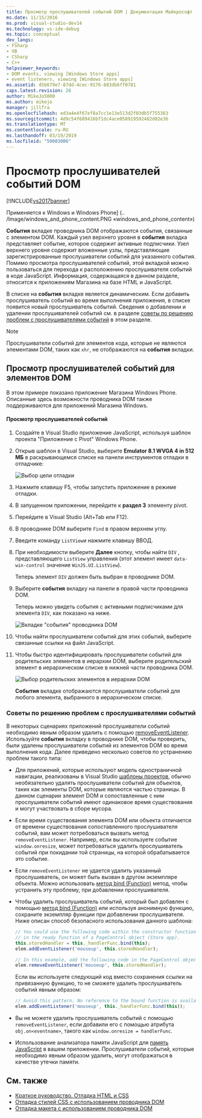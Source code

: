 ```yaml
---
title: Просмотр прослушивателей событий DOM | Документация Майкрософт
ms.date: 11/15/2016
ms.prod: visual-studio-dev14
ms.technology: vs-ide-debug
ms.topic: conceptual
dev_langs:
- FSharp
- VB
- CSharp
- C++
helpviewer_keywords:
- DOM events, viewing [Windows Store apps]
- event listeners, viewing [Windows Store apps]
ms.assetid: d5b679e7-87dd-4cec-9176-883db6ff0781
caps.latest.revision: 26
author: MikeJo5000
ms.author: mikejo
manager: jillfra
ms.openlocfilehash: ed3a4e4f67ef8a7cc1e13e513d2f03db5f755363
ms.sourcegitcommit: 4d9c54f689416bf1dc4ace058919592482d02e36
ms.translationtype: MT
ms.contentlocale: ru-RU
ms.lasthandoff: 03/19/2019
ms.locfileid: "59003006"
---
```

# <a name="view-dom-event-listeners"></a>Просмотр прослушивателей событий DOM
[!INCLUDE[vs2017banner](../includes/vs2017banner.md)]

Применяется к Windows и Windows Phone] (.. /Image/windows_and_phone_content.PNG «windows_and_phone_content»)

 **События** вкладке проводника DOM отображаются события, связанные с элементом DOM. Каждый узел верхнего уровня в **события** вкладка представляет событие, которое содержит активные подписчики. Узел верхнего уровня содержит вложенные узлы, представляющие зарегистрированные прослушиватели событий для указанного события. Помимо просмотра прослушивателей событий, этой вкладкой можно пользоваться для перехода к расположению прослушивателя событий в коде JavaScript. Информация, содержащаяся в данном разделе, относится к приложениям Магазина на базе HTML и JavaScript.

 В списке на **события** вкладке является динамическим. Если добавить прослушиватель событий во время выполнения приложения, в списке появится новый прослушиватель событий. Сведения о добавлении и удалении прослушивателей событий см. в разделе [советы по решению проблем с прослушивателями событий](#Tips) в этом разделе.

> [!NOTE]
>  Прослушиватели событий для элементов кода, которые не являются элементами DOM, таких как `xhr`, не отображаются на **события** вкладки.

## <a name="view-event-listeners-for-dom-elements"></a>Просмотр прослушивателей событий для элементов DOM
 В этом примере показано приложение Магазина Windows Phone. Описанные здесь возможности проводника DOM также поддерживаются для приложений Магазина Windows.

#### <a name="to-view-event-listeners"></a>Просмотр прослушивателей событий

1.  Создайте в Visual Studio приложение JavaScript, используя шаблон проекта "Приложение с Pivot" Windows Phone.

2.  Открыв шаблон в Visual Studio, выберите **Emulator 8.1 WVGA 4 in 512 МБ** в раскрывающемся списке на панели инструментов отладки в отладчике:

     ![Выбор цели отладки](../debugger/media/js-dom-debug-target-emu.png "JS_DOM_Debug_Target_Emu")

3.  Нажмите клавишу F5, чтобы запустить приложение в режиме отладки.

4.  В запущенном приложении, перейдите к **раздел 3** элементу pivot.

5.  Перейдите в Visual Studio (Alt+Tab или F12).

6.  В проводнике DOM выберите `Find` в правом верхнем углу.

7.  Введите команду `ListView`и нажмите клавишу ВВОД.

8.  При необходимости выберите **Далее** кнопку, чтобы найти `DIV` , представляющего `ListView` управления (этот элемент имеет `data-win-control` значение `WinJS.UI.ListView`).

     Теперь элемент `DIV` должен быть выбран в проводнике DOM.

9. Выберите **события** вкладку на панели в правой части проводника DOM.

     Теперь можно увидеть события с активными подписчиками для элемента `DIV`, как показано на ниже.

     ![Вкладке "события" проводника DOM](../debugger/media/js-dom-events.png "JS_DOM_Events")

10. Чтобы найти прослушиватели событий для этих событий, выберите связанные ссылки на файл JavaScript.

11. Чтобы быстро идентифицировать прослушиватели событий для родительских элементов в иерархии DOM, выберите родительский элемент в иерархическом списке в нижней части проводника DOM.

     ![Выбор родительских элементов в иерархии DOM](../debugger/media/js-dom-breadcrumbs.png "JS_DOM_Breadcrumbs")

     **События** вкладке отображаются прослушиватели событий для любого элемента, выбранного в иерархическом списке.

###  <a name="Tips"></a> Советы по решению проблем с прослушивателями событий
 В некоторых сценариях приложений прослушиватели событий необходимо явным образом удалить с помощью [removeEventListener](http://msdn.microsoft.com/library/ie/ff975250\(v=vs.85\).aspx). Используйте **события** вкладку в проводнике DOM, чтобы проверить, были удалены прослушиватели событий из элементов DOM во время выполнения кода. Далее приведено несколько советов по устранению проблем такого типа:

-   Для приложений, которые используют модель одностраничной навигации, реализованы в Visual Studio [шаблоны проектов](http://msdn.microsoft.com/library/windows/apps/hh758331.aspx), обычно необязательно удалять прослушиватели событий для объектов, таких как элементы DOM, которые являются частью страницы. В данном сценарии элемент DOM и сопоставленные с ним прослушиватели событий имеют одинаковое время существования и могут участвовать в сборе мусора.

-   Если время существования элемента DOM или объекта отличается от времени существования сопоставленного прослушивателя событий, вам может потребоваться вызвать метод `removeEventListener`. Например, если вы используете событие `window.onresize`, может потребоваться удалить прослушиватель событий при покидании той страницы, на которой обрабатывается это событие.

-   Если `removeEventListener` не удается удалить указанный прослушиватель, он может быть вызван в другом экземпляре объекта. Можно использовать [метод bind (Function)](https://developer.mozilla.org/docs/Web/JavaScript/Reference/Global_Objects/Function/bind) метод, чтобы устранить эту проблему, при добавлении прослушивателя.

-   Чтобы удалить прослушиватель событий, который был добавлен с помощью [метод bind (Function)](https://developer.mozilla.org/docs/Web/JavaScript/Reference/Global_Objects/Function/bind) или используя анонимную функцию, сохраните экземпляр функции при добавлении прослушивателя. Ниже описан способ безопасного использования данного шаблона:

    ```javascript
    // You could use the following code within the constructor function of an object, or
    // in the ready function of a PageControl object (Store app).
    this.storedHandler = this._handlerFunc.bind(this);
    elem.addEventListener('mouseup', this.storedHandler);

    // In this example, add the following code in the PageControl object's unload function.
    elem.removeEventListener('mouseup', this.storedHandler);

    ```

     Если вы используете следующий код вместо сохранения ссылки на привязанную функцию, то не сможете удалить прослушиватель событий явным образом:

    ```javascript
    // Avoid this pattern. No reference to the bound function is available.
    elem.addEventListener('mouseup', this._handlerFunc.bind(this));
    ```

-   Вы не можете удалить прослушиватель событий с помощью `removeEventListener`, если добавили его с помощью атрибута `obj.on<eventname>`, такого как `window.onresize = handlerFunc`.

-   Использование анализатора памяти JavaScript для [память JavaScript](../profiling/javascript-memory.md) в вашем приложении. Прослушиватели событий, которые необходимо явным образом удалить, могут отображаться в качестве утечки памяти.

## <a name="see-also"></a>См. также

- [Краткое руководство. Отладка HTML и CSS](../debugger/quickstart-debug-html-and-css.md)
- [Отладка стилей CSS с использованием проводника DOM](../debugger/debug-css-styles-using-dom-explorer.md)
- [Отладка макета с использованием проводника DOM](../debugger/debug-layout-using-dom-explorer.md)